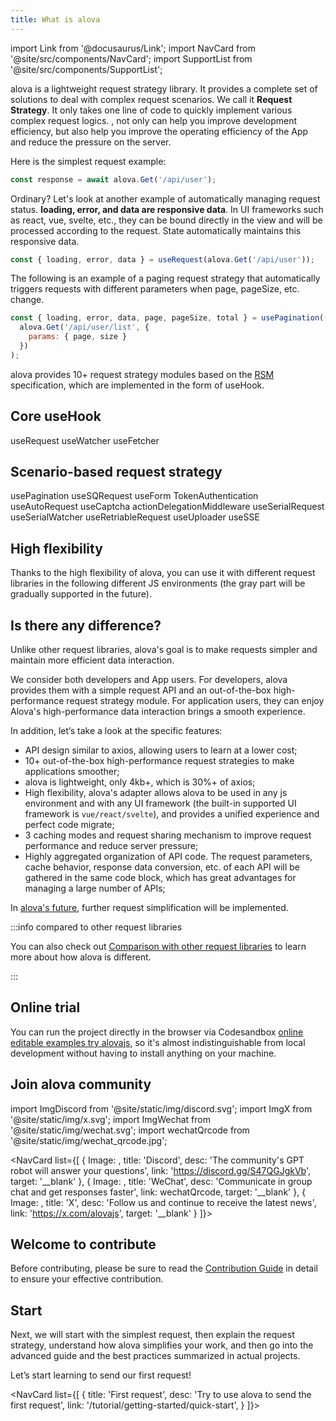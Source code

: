 ```yaml
---
title: What is alova
---
```


import Link from '@docusaurus/Link';
import NavCard from '@site/src/components/NavCard';
import SupportList from '@site/src/components/SupportList';

alova is a lightweight request strategy library. It provides a complete set of solutions to deal with complex request scenarios. We call it **Request Strategy**. It only takes one line of code to quickly implement various complex request logics. , not only can help you improve development efficiency, but also help you improve the operating efficiency of the App and reduce the pressure on the server.

Here is the simplest request example:

```javascript
const response = await alova.Get('/api/user');
```

Ordinary? Let's look at another example of automatically managing request status. **loading, error, and data are responsive data**. In UI frameworks such as react, vue, svelte, etc., they can be bound directly in the view and will be processed according to the request. State automatically maintains this responsive data.

```javascript
const { loading, error, data } = useRequest(alova.Get('/api/user'));
```

The following is an example of a paging request strategy that automatically triggers requests with different parameters when page, pageSize, etc. change.

```javascript
const { loading, error, data, page, pageSize, total } = usePagination((page, size) =>
  alova.Get('/api/user/list', {
    params: { page, size }
  })
);
```

alova provides 10+ request strategy modules based on the [RSM](/tutorial/others/RSM) specification, which are implemented in the form of useHook.

## Core useHook

<Link className="button button--secondary margin-bottom--xs" to="/tutorial/combine-framework/use-request">useRequest</Link>
<Link className="button button--secondary margin-bottom--xs" to="/tutorial/combine-framework/use-watcher">useWatcher</Link>
<Link className="button button--secondary margin-bottom--xs" to="/tutorial/advanced/use-fetcher">useFetcher</Link>

## Scenario-based request strategy

<Link className="button button--secondary margin-bottom--xs" to="/tutorial/strategy/usePagination">usePagination</Link>
<Link className="button button--secondary margin-bottom--xs" to="/tutorial/strategy/sensorless-data-interaction">useSQRequest</Link>
<Link className="button button--secondary margin-bottom--xs" to="/tutorial/strategy/useForm">useForm</Link>
<Link className="button button--secondary margin-bottom--xs" to="/tutorial/strategy/tokenAuthentication">TokenAuthentication</Link>
<Link className="button button--secondary margin-bottom--xs" to="/tutorial/strategy/useAutoRequest">useAutoRequest</Link>
<Link className="button button--secondary margin-bottom--xs" to="/tutorial/strategy/useCaptcha">useCaptcha</Link>
<Link className="button button--secondary margin-bottom--xs" to="/tutorial/strategy/actionDelegationMiddleware">actionDelegationMiddleware</Link>
<Link className="button button--secondary margin-bottom--xs" to="/tutorial/strategy/useSerialRequest">useSerialRequest</Link>
<Link className="button button--secondary margin-bottom--xs" to="/tutorial/strategy/useSerialWatcher">useSerialWatcher</Link>
<Link className="button button--secondary margin-bottom--xs" to="/tutorial/strategy/useRetriableRequest">useRetriableRequest</Link>
<Link className="button button--secondary margin-bottom--xs" to="/tutorial/strategy/useUploader">useUploader</Link>
<Link className="button button--secondary margin-bottom--xs" to="/tutorial/strategy/useSSE">useSSE</Link>

## High flexibility

Thanks to the high flexibility of alova, you can use it with different request libraries in the following different JS environments (the gray part will be gradually supported in the future).

<SupportList showStatus></SupportList>

## Is there any difference?

Unlike other request libraries, alova's goal is to make requests simpler and maintain more efficient data interaction.

We consider both developers and App users. For developers, alova provides them with a simple request API and an out-of-the-box high-performance request strategy module. For application users, they can enjoy Alova's high-performance data interaction brings a smooth experience.

In addition, let’s take a look at the specific features:

- API design similar to axios, allowing users to learn at a lower cost;
- 10+ out-of-the-box high-performance request strategies to make applications smoother;
- alova is lightweight, only 4kb+, which is 30%+ of axios;
- High flexibility, alova's adapter allows alova to be used in any js environment and with any UI framework (the built-in supported UI framework is `vue/react/svelte`), and provides a unified experience and perfect code migrate;
- 3 caching modes and request sharing mechanism to improve request performance and reduce server pressure;
- Highly aggregated organization of API code. The request parameters, cache behavior, response data conversion, etc. of each API will be gathered in the same code block, which has great advantages for managing a large number of APIs;

In [alova's future](/tutorial/others/future), further request simplification will be implemented.

:::info compared to other request libraries

You can also check out [Comparison with other request libraries](/tutorial/others/comparison) to learn more about how alova is different.

:::

## Online trial

You can run the project directly in the browser via Codesandbox [online editable examples try alovajs](/category/examples), so it's almost indistinguishable from local development without having to install anything on your machine.

## Join alova community

import ImgDiscord from '@site/static/img/discord.svg';
import ImgX from '@site/static/img/x.svg';
import ImgWechat from '@site/static/img/wechat.svg';
import wechatQrcode from '@site/static/img/wechat_qrcode.jpg';

<NavCard list={[
{
Image: <ImgDiscord />,
title: 'Discord',
desc: 'The community\'s GPT robot will answer your questions',
link: 'https://discord.gg/S47QGJgkVb',
target: '__blank'
},
{
Image: <ImgWechat />,
title: 'WeChat',
desc: 'Communicate in group chat and get responses faster',
link: wechatQrcode,
target: '__blank'
},
{
Image: <ImgX />,
title: 'X',
desc: 'Follow us and continue to receive the latest news',
link: 'https://x.com/alovajs',
target: '__blank'
}
]}></NavCard>

## Welcome to contribute

Before contributing, please be sure to read the [Contribution Guide](/contributing/overview) in detail to ensure your effective contribution.

## Start

Next, we will start with the simplest request, then explain the request strategy, understand how alova simplifies your work, and then go into the advanced guide and the best practices summarized in actual projects.

Let’s start learning to send our first request!

<NavCard list={[
{
title: 'First request',
desc: 'Try to use alova to send the first request',
link: '/tutorial/getting-started/quick-start',
}
]}></NavCard>
